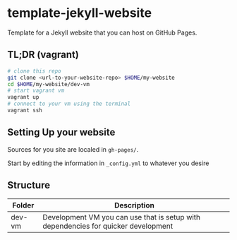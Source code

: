 # template-jekyll-website
Template for a Jekyll website that you can host on GitHub Pages.

## TL;DR (vagrant)
```bash
# clone this repo
git clone <url-to-your-website-repo> $HOME/my-website
cd $HOME/my-website/dev-vm
# start vagrant vm
vagrant up
# connect to your vm using the terminal
vagrant ssh
```

## Setting Up your website
Sources for you site are localed in `gh-pages/`.

Start by editing the information in `_config.yml` to whatever you desire

## Structure
| Folder    | Description                                                                           |
|-----------|---------------------------------------------------------------------------------------|
| dev-vm    | Development VM you can use that is setup with dependencies for quicker development    |